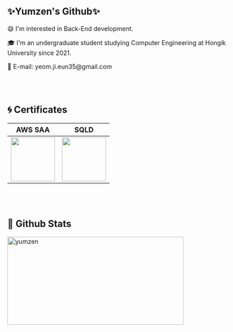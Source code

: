 
<div align="left">
  <h2>✨Yumzen's Github✨</h2>
  <p>😄 I'm interested in Back-End development.</p>
  <p>🎓 I'm an undergraduate student studying Computer Engineering at Hongik University since 2021.</p>
  <p>📧 E-mail: yeom.ji.eun35@gmail.com</p>
  <br></br>

<h2>🌀 Certificates</h2>

| AWS SAA                                   | SQLD                                   |
|------------------------------------------|----------------------------------------|
| <a href="https://www.credly.com/badges/7e58e66e-9767-48d5-9a86-a705a2271001/public_url"><img src="https://github.com/user-attachments/assets/fb6100ae-f68d-42d1-8bdf-c933333bb47c" width="100"/></a> |<img src ="https://github.com/user-attachments/assets/67736698-d378-4724-9161-19cc4b298ddc" width="100"/> |


  <br></br>
  <h2>🫧 Github Stats</h2>
  <p><img align="center" width="400" height="200" src="https://github-readme-stats.vercel.app/api?username=yumzen&count_private=true&custom_title=Yumzen's&nbsp;github&nbsp;💭&bg_color=30,92a8d1,f7cac9&title_color=fff&text_color=fff" alt="yumzen" /></p>
</div>
